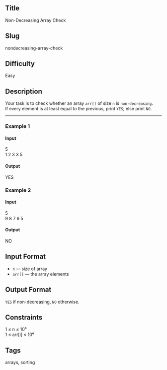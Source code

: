 ## Title

Non-Decreasing Array Check

## Slug

nondecreasing-array-check

## Difficulty

Easy

## Description

Your task is to check whether an array `arr[]` of size `n` is `non-decreasing`.  
If every element is at least equal to the previous, print `YES`; else print `NO`.

---

### Example 1
#### Input
5  
1 2 3 3 5

#### Output
YES

### Example 2
#### Input
5  
9 8 7 6 5

#### Output
NO

## Input Format
- `n` — size of array  
- `arr[]` — the array elements

## Output Format
`YES` if non-decreasing, `NO` otherwise.

## Constraints
1 ≤ n ≤ 10⁶  
1 ≤ arr[i] ≤ 10⁶  

## Tags
arrays, sorting
